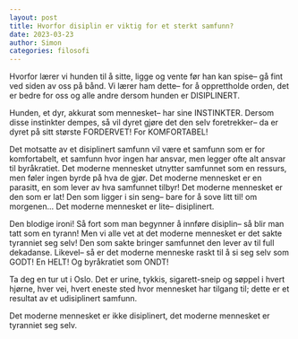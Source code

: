 ```yaml
---
layout: post 
title: Hvorfor disiplin er viktig for et sterkt samfunn?
date: 2023-03-23
author: Simon
categories: filosofi
---
```

Hvorfor lærer vi hunden til å sitte, ligge og vente før han kan spise– gå fint ved siden av oss på bånd. Vi lærer ham dette– for å opprettholde orden, det er bedre for oss og alle andre dersom hunden er DISIPLINERT.

Hunden, et dyr, akkurat som mennesket– har sine INSTINKTER. Dersom disse instinkter dempes, så vil dyret gjøre det den selv foretrekker– da er dyret på sitt største FORDERVET! For KOMFORTABEL!

Det motsatte av et disiplinert samfunn vil være et samfunn som er for komfortabelt, et samfunn hvor ingen har ansvar, men legger ofte alt ansvar til byråkratiet. Det moderne mennesket utnytter samfunnet som en ressurs, men føler ingen byrde på hva de gjør. Det moderne mennesket er en parasitt, en som lever av hva samfunnet tilbyr! Det moderne mennesket er den som er lat! Den som ligger i sin seng– bare for å sove litt til! om morgenen... Det moderne mennesket er lite– disiplinert. 

Den blodige ironi! Så fort som man begynner å innføre disiplin– så blir man tatt som en tyrann! Men vi alle vet at det moderne mennesket er det sakte tyranniet seg selv! Den som sakte bringer samfunnet den lever av til full dekadanse. Likevel– så er det moderne menneske raskt til å si seg selv som GODT! En HELT! Og byråkratiet som ONDT!

Ta deg en tur ut i Oslo. Det er urine, tykkis, sigarett-sneip og søppel i hvert hjørne, hver vei, hvert eneste sted hvor mennesket har tilgang til; dette er et resultat av et udisiplinert samfunn. 

Det moderne mennesket er ikke disiplinert, det moderne mennesket er tyranniet seg selv.